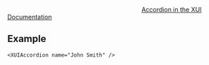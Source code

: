 <div class="xui-margin-vertical">
		<svg focusable="false" class="xui-icon xui-icon-inline xui-icon-large xui-icon-color-blue">
			<use xlink:href="#xui-icon-bookmark" role="presentation"/>
		</svg>
		<a href="../section-compounds-displayingdata-accordion.html">Accordion in the XUI Documentation</a>
</div>

## Example

```
<XUIAccordion name="John Smith" />
```
